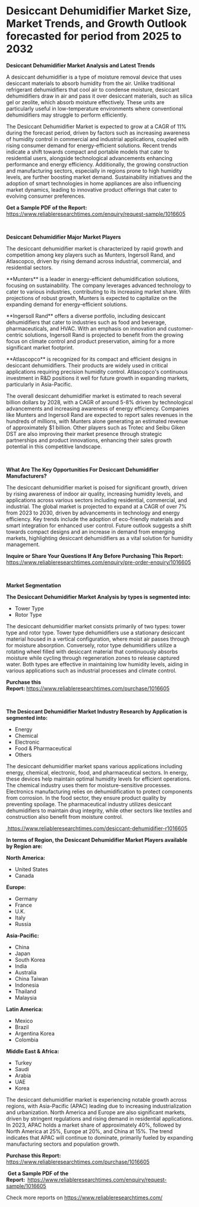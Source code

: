 <p><h1>Desiccant Dehumidifier Market Size, Market Trends, and Growth Outlook forecasted for period from 2025 to 2032</h1></p><p><strong>Desiccant Dehumidifier Market Analysis and Latest Trends</strong></p>
<p><p>A desiccant dehumidifier is a type of moisture removal device that uses desiccant materials to absorb humidity from the air. Unlike traditional refrigerant dehumidifiers that cool air to condense moisture, desiccant dehumidifiers draw in air and pass it over desiccant materials, such as silica gel or zeolite, which absorb moisture effectively. These units are particularly useful in low-temperature environments where conventional dehumidifiers may struggle to perform efficiently.</p><p>The Desiccant Dehumidifier Market is expected to grow at a CAGR of 11% during the forecast period, driven by factors such as increasing awareness of humidity control in commercial and industrial applications, coupled with rising consumer demand for energy-efficient solutions. Recent trends indicate a shift towards compact and portable models that cater to residential users, alongside technological advancements enhancing performance and energy efficiency. Additionally, the growing construction and manufacturing sectors, especially in regions prone to high humidity levels, are further boosting market demand. Sustainability initiatives and the adoption of smart technologies in home appliances are also influencing market dynamics, leading to innovative product offerings that cater to evolving consumer preferences.</p></p>
<p><strong>Get a Sample PDF of the Report:&nbsp;</strong> <a href="https://www.reliableresearchtimes.com/enquiry/request-sample/1016605?utm_campaign=2196&utm_medium=2&utm_source=Github&utm_content=ia&utm_term=08042025&utm_id=desiccant-dehumidifier">https://www.reliableresearchtimes.com/enquiry/request-sample/1016605</a></p>
<p>&nbsp;</p>
<p><strong>Desiccant Dehumidifier Major Market Players</strong></p>
<p><p>The desiccant dehumidifier market is characterized by rapid growth and competition among key players such as Munters, Ingersoll Rand, and Atlascopco, driven by rising demand across industrial, commercial, and residential sectors. </p><p>**Munters** is a leader in energy-efficient dehumidification solutions, focusing on sustainability. The company leverages advanced technology to cater to various industries, contributing to its increasing market share. With projections of robust growth, Munters is expected to capitalize on the expanding demand for energy-efficient solutions.</p><p>**Ingersoll Rand** offers a diverse portfolio, including desiccant dehumidifiers that cater to industries such as food and beverage, pharmaceuticals, and HVAC. With an emphasis on innovation and customer-centric solutions, Ingersoll Rand is projected to benefit from the growing focus on climate control and product preservation, aiming for a more significant market footprint.</p><p>**Atlascopco** is recognized for its compact and efficient designs in desiccant dehumidifiers. Their products are widely used in critical applications requiring precision humidity control. Atlascopco's continuous investment in R&D positions it well for future growth in expanding markets, particularly in Asia-Pacific.</p><p>The overall desiccant dehumidifier market is estimated to reach several billion dollars by 2028, with a CAGR of around 5-8% driven by technological advancements and increasing awareness of energy efficiency. Companies like Munters and Ingersoll Rand are expected to report sales revenues in the hundreds of millions, with Munters alone generating an estimated revenue of approximately $1 billion. Other players such as Trotec and Seibu Giken DST are also improving their market presence through strategic partnerships and product innovations, enhancing their sales growth potential in this competitive landscape.</p></p>
<p>&nbsp;</p>
<p><strong>What Are The Key Opportunities For Desiccant Dehumidifier Manufacturers?</strong></p>
<p><p>The desiccant dehumidifier market is poised for significant growth, driven by rising awareness of indoor air quality, increasing humidity levels, and applications across various sectors including residential, commercial, and industrial. The global market is projected to expand at a CAGR of over 7% from 2023 to 2030, driven by advancements in technology and energy efficiency. Key trends include the adoption of eco-friendly materials and smart integration for enhanced user control. Future outlook suggests a shift towards compact designs and an increase in demand from emerging markets, highlighting desiccant dehumidifiers as a vital solution for humidity management.</p></p>
<p><strong>Inquire or Share Your Questions If Any Before Purchasing This Report:</strong> <a href="https://www.reliableresearchtimes.com/enquiry/pre-order-enquiry/1016605?utm_campaign=2196&utm_medium=2&utm_source=Github&utm_content=ia&utm_term=08042025&utm_id=desiccant-dehumidifier">https://www.reliableresearchtimes.com/enquiry/pre-order-enquiry/1016605</a></p>
<p>&nbsp;</p>
<p><strong>Market Segmentation</strong></p>
<p><strong>The Desiccant Dehumidifier Market Analysis by types is segmented into:</strong></p>
<p><ul><li>Tower Type</li><li>Rotor Type</li></ul></p>
<p><p>The desiccant dehumidifier market consists primarily of two types: tower type and rotor type. Tower type dehumidifiers use a stationary desiccant material housed in a vertical configuration, where moist air passes through for moisture absorption. Conversely, rotor type dehumidifiers utilize a rotating wheel filled with desiccant material that continuously absorbs moisture while cycling through regeneration zones to release captured water. Both types are effective in maintaining low humidity levels, aiding in various applications such as industrial processes and climate control.</p></p>
<p><strong>Purchase this Report:&nbsp;</strong><a href="https://www.reliableresearchtimes.com/purchase/1016605?utm_campaign=2196&utm_medium=2&utm_source=Github&utm_content=ia&utm_term=08042025&utm_id=desiccant-dehumidifier">https://www.reliableresearchtimes.com/purchase/1016605</a></p>
<p>&nbsp;</p>
<p><strong>The Desiccant Dehumidifier Market Industry Research by Application is segmented into:</strong></p>
<p><ul><li>Energy</li><li>Chemical</li><li>Electronic</li><li>Food & Pharmaceutical</li><li>Others</li></ul></p>
<p><p>The desiccant dehumidifier market spans various applications including energy, chemical, electronic, food, and pharmaceutical sectors. In energy, these devices help maintain optimal humidity levels for efficient operations. The chemical industry uses them for moisture-sensitive processes. Electronics manufacturing relies on dehumidification to protect components from corrosion. In the food sector, they ensure product quality by preventing spoilage. The pharmaceutical industry utilizes desiccant dehumidifiers to maintain drug integrity, while other sectors like textiles and construction also benefit from moisture control.</p></p>
<p><a href="https://www.reliableresearchtimes.com/desiccant-dehumidifier-r1016605?utm_campaign=2196&utm_medium=2&utm_source=Github&utm_content=ia&utm_term=08042025&utm_id=desiccant-dehumidifier">&nbsp;https://www.reliableresearchtimes.com/desiccant-dehumidifier-r1016605</a></p>
<p><strong>In terms of Region, the Desiccant Dehumidifier Market Players available by Region are:</strong></p>
<p>
    <p> <strong> North America: </strong>
        <ul>
            <li>United States</li>
            <li>Canada</li>
        </ul>
        </p> 
    <p> <strong> Europe: </strong>
        <ul>
            <li>Germany</li>
            <li>France</li>
            <li>U.K.</li>
            <li>Italy</li>
            <li>Russia</li>
        </ul>
        </p> 
    <p> <strong> Asia-Pacific: </strong>
        <ul>
            <li>China</li>
            <li>Japan</li>
            <li>South Korea</li>
            <li>India</li>
            <li>Australia</li>
            <li>China Taiwan</li>
            <li>Indonesia</li>
            <li>Thailand</li>
            <li>Malaysia</li>
        </ul>
        </p> 
    <p> <strong> Latin America: </strong>
        <ul>
            <li>Mexico</li>
            <li>Brazil</li>
            <li>Argentina Korea</li>
            <li>Colombia</li>
        </ul>
        </p> 
    <p> <strong> Middle East & Africa: </strong>
        <ul>
            <li>Turkey</li>
            <li>Saudi</li>
            <li>Arabia</li>
            <li>UAE</li>
            <li>Korea</li>
        </ul>
    </p>
    </p>
<p><p>The desiccant dehumidifier market is experiencing notable growth across regions, with Asia-Pacific (APAC) leading due to increasing industrialization and urbanization. North America and Europe are also significant markets, driven by stringent regulations and rising demand in residential applications. In 2023, APAC holds a market share of approximately 40%, followed by North America at 25%, Europe at 20%, and China at 15%. The trend indicates that APAC will continue to dominate, primarily fueled by expanding manufacturing sectors and population growth.</p></p>
<p><strong>Purchase this Report: </strong><a href="https://www.reliableresearchtimes.com/purchase/1016605?utm_campaign=2196&utm_medium=2&utm_source=Github&utm_content=ia&utm_term=08042025&utm_id=desiccant-dehumidifier">https://www.reliableresearchtimes.com/purchase/1016605</a></p>
<p>&nbsp;<strong>Get a Sample PDF of the Report:&nbsp;&nbsp;</strong><a href="https://www.reliableresearchtimes.com/enquiry/request-sample/1016605?utm_campaign=2196&utm_medium=2&utm_source=Github&utm_content=ia&utm_term=08042025&utm_id=desiccant-dehumidifier">https://www.reliableresearchtimes.com/enquiry/request-sample/1016605</a></p>
<p><strong></strong></p>
<p>Check more reports on <a href="https://www.reliableresearchtimes.com/?utm_campaign=2196&utm_medium=2&utm_source=Github&utm_content=ia&utm_term=08042025&utm_id=desiccant-dehumidifier">https://www.reliableresearchtimes.com/</a></p>